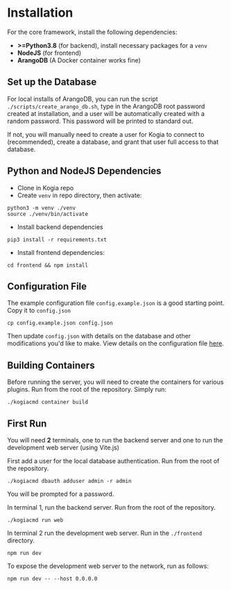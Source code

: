 # Installation

For the core framework, install the following dependencies:

- **\>=Python3.8** (for backend), install necessary packages for a `venv`
- **NodeJS** (for frontend)
- **ArangoDB** (A Docker container works fine)

## Set up the Database

For local installs of ArangoDB, you can run the script `./scripts/create_arango_db.sh`, type in the ArangoDB root password created at installation, and a user will be automatically created with a random password. This password will be printed to standard out.

If not, you will manually need to create a user for Kogia to connect to (recommended), create a database, and grant that user full access to that database.

## Python and NodeJS Dependencies

- Clone in Kogia repo
- Create `venv` in repo directory, then activate:
```
python3 -m venv ./venv
source ./venv/bin/activate
```
- Install backend dependencies
```
pip3 install -r requirements.txt
```
- Install frontend dependencies:
```
cd frontend && npm install
```

## Configuration File

The example configuration file `config.example.json` is a good starting point. Copy it to `config.json`

```
cp config.example.json config.json
```

Then update `config.json` with details on the database and other modifications you'd like to make. View details on the configuration file [here](../administration/config.md).

## Building Containers

Before running the server, you will need to create the containers for various plugins. Run from the root of the repository. Simply run:

```
./kogiacmd container build
```

## First Run

You will need **2** terminals, one to run the backend server and one to run the development web server (using Vite.js)

First add a user for the local database authentication. Run from the root of the repository.
```
./kogiacmd dbauth adduser admin -r admin
```

You will be prompted for a password.

In terminal 1, run the backend server. Run from the root of the repository.
```
./kogiacmd run web
```

In terminal 2 run the development web server. Run in the `./frontend` directory.
```
npm run dev
```

To expose the development web server to the network, run as follows:
```
npm run dev -- --host 0.0.0.0
```